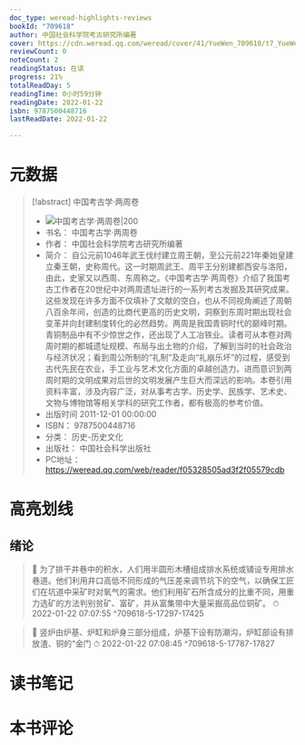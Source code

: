 ```yaml
---
doc_type: weread-highlights-reviews
bookId: "709618"
author: 中国社会科学院考古研究所编著
cover: https://cdn.weread.qq.com/weread/cover/41/YueWen_709618/t7_YueWen_709618.jpg
reviewCount: 0
noteCount: 2
readingStatus: 在读
progress: 21%
totalReadDay: 5
readingTime: 0小时59分钟
readingDate: 2022-01-22
isbn: 9787500448716
lastReadDate: 2022-01-22

---
```

# 元数据
> [!abstract] 中国考古学·两周卷
> - ![ 中国考古学·两周卷|200](https://cdn.weread.qq.com/weread/cover/41/YueWen_709618/t7_YueWen_709618.jpg)
> - 书名： 中国考古学·两周卷
> - 作者： 中国社会科学院考古研究所编著
> - 简介： 自公元前1046年武王伐纣建立周王朝，至公元前221年秦始皇建立秦王朝，史称周代。这一时期周武王、周平王分别建都西安与洛阳，由此，史家又以西周、东周称之。《中国考古学·两周卷》介绍了我国考古工作者在20世纪中对两周遗址进行的一系列考古发掘及其研究成果。这些发现在许多方面不仅填补了文献的空白，也从不同视角阐述了周朝八百余年间，创造的比商代更高的历史文明，洞察到东周时期出现社会变革并向封建制度转化的必然趋势。两周是我国青铜时代的巅峰时期。青铜制品中有不少惊世之作，还出现了人工冶铁业。读者可从本卷对两周时期的都城遗址规模、布局与出土物的介绍，了解到当时的社会政治与经济状况；看到周公所制的“礼制”及走向“礼崩乐坏”的过程，感受到古代先民在农业，手工业与艺术文化方面的卓越创造力。进而意识到两周时期的文明成果对后世的文明发展产生巨大而深远的影响。本卷引用资料丰富，涉及内容广泛，对从事考古学、历史学、民族学、艺术史、文物与博物馆等相关学科的研究工作者，都有极高的参考价值。
> - 出版时间 2011-12-01 00:00:00
> - ISBN： 9787500448716
> - 分类： 历史-历史文化
> - 出版社： 中国社会科学出版社
> - PC地址：https://weread.qq.com/web/reader/f05328505ad3f2f05579cdb

# 高亮划线

## 绪论

> 📌 为了排干井巷中的积水，人们用半圆形木槽组成排水系统或铺设专用排水巷道。他们利用井口高低不同形成的气压差来调节坑下的空气，以确保工匠们在坑道中采矿时对氧气的需求。他们利用矿石所含成分的比重不同，用重力选矿的方法判别贫矿、富矿，并从富集带中大量采掘高品位铜矿。 
> ⏱ 2022-01-22 07:07:55 ^709618-5-17297-17425

> 📌 竖炉由炉基、炉缸和炉身三部分组成，炉基下设有防潮沟，炉缸部设有排放渣、铜的“金门 
> ⏱ 2022-01-22 07:08:45 ^709618-5-17787-17827

# 读书笔记

# 本书评论

